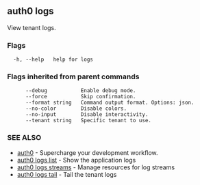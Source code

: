 ## auth0 logs

View tenant logs.

### Flags

```
  -h, --help   help for logs
```

### Flags inherited from parent commands

```
      --debug           Enable debug mode.
      --force           Skip confirmation.
      --format string   Command output format. Options: json.
      --no-color        Disable colors.
      --no-input        Disable interactivity.
      --tenant string   Specific tenant to use.
```

### SEE ALSO

* [auth0](auth0.md)	 - Supercharge your development workflow.
* [auth0 logs list](auth0_logs_list.md)	 - Show the application logs
* [auth0 logs streams](auth0_logs_streams.md)	 - Manage resources for log streams
* [auth0 logs tail](auth0_logs_tail.md)	 - Tail the tenant logs
